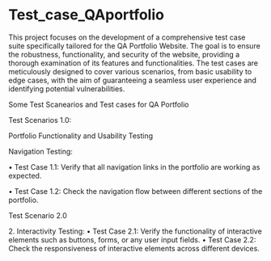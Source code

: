 # Test_case_QAportfolio
<p>This project focuses on the development of a comprehensive test case suite specifically tailored for the QA Portfolio Website. 
The goal is to ensure the robustness, functionality, and security of the website, providing a thorough examination of its features and functionalities.
The test cases are meticulously designed to cover various scenarios, from basic usability to edge cases, with the aim of guaranteeing
a seamless user experience and identifying potential vulnerabilities.
</p>
<p> Some Test Scanearios and Test cases for QA Portfolio</p>
<p>
  Test Scenarios 1.0:
   <p>Portfolio Functionality and Usability Testing </p>
   
  <h>Navigation Testing:</h>	
         <p> •	Test Case 1.1: Verify that all navigation links in the portfolio are working as expected.</p>
         </p> •	Test Case 1.2: Check the navigation flow between different sections of the portfolio.</p>
          

 
 <h> Test Scenario 2.0</h>
     <p>2.	Interactivity Testing:
          •	Test Case 2.1: Verify the functionality of interactive elements such as buttons, forms, or any user input fields.
          •	Test Case 2.2: Check the responsiveness of interactive elements across different devices.
      <p/>
     
